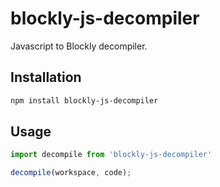 # blockly-js-decompiler

Javascript to Blockly decompiler.


## Installation

```bash
npm install blockly-js-decompiler
```

## Usage

```js
import decompile from 'blockly-js-decompiler'

decompile(workspace, code);

```

